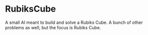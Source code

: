 # RubiksCube
A small AI meant to build and solve a Rubiks Cube. A bunch of other problems as well, but the focus is Rubiks Cube.

